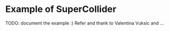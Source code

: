 # Example of SuperCollider


TODO: document the example :) 
Refer and thank to Valentina Vuksic and ...

